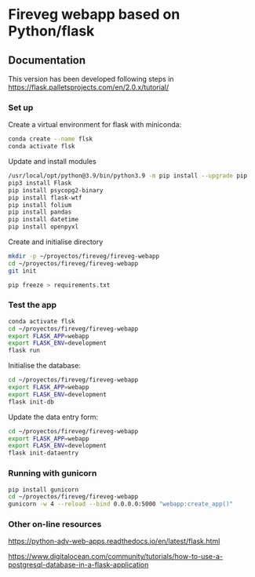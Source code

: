 # Fireveg webapp based on Python/flask



## Documentation

This version has been developed following steps in
https://flask.palletsprojects.com/en/2.0.x/tutorial/

### Set up

Create a virtual environment for flask with miniconda:

```sh
conda create --name flsk
conda activate flsk
```

Update and install modules
```sh
/usr/local/opt/python@3.9/bin/python3.9 -m pip install --upgrade pip
pip3 install Flask
pip install psycopg2-binary
pip install flask-wtf
pip install folium
pip install pandas
pip install datetime
pip install openpyxl

```

Create and initialise directory
```sh
mkdir -p ~/proyectos/fireveg/fireveg-webapp
cd ~/proyectos/fireveg/fireveg-webapp
git init
```

```sh
pip freeze > requirements.txt
```

### Test the app

```sh
conda activate flsk
cd ~/proyectos/fireveg/fireveg-webapp
export FLASK_APP=webapp
export FLASK_ENV=development
flask run
```

Initialise the database:

```sh
cd ~/proyectos/fireveg/fireveg-webapp
export FLASK_APP=webapp
export FLASK_ENV=development
flask init-db
```


Update the data entry form:

```sh
cd ~/proyectos/fireveg/fireveg-webapp
export FLASK_APP=webapp
export FLASK_ENV=development
flask init-dataentry
```

### Running with gunicorn

```sh
pip install gunicorn
cd ~/proyectos/fireveg/fireveg-webapp
gunicorn -w 4 --reload --bind 0.0.0.0:5000 "webapp:create_app()"
```

### Other on-line resources

https://python-adv-web-apps.readthedocs.io/en/latest/flask.html

https://www.digitalocean.com/community/tutorials/how-to-use-a-postgresql-database-in-a-flask-application
